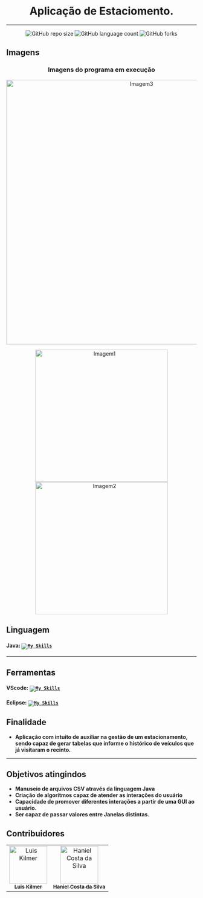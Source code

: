 <div align="center">

# Aplicação de Estaciomento.
<hr />
  
![GitHub repo size](https://img.shields.io/github/repo-size/HanielCostaDaSilva/EstacionamentoJava?style=for-the-badge)
![GitHub language count](https://img.shields.io/github/languages/count/HanielCostaDaSilva/EstacionamentoJava?style=for-the-badge)
![GitHub forks](https://img.shields.io/github/forks/HanielCostaDaSilva/EstacionamentoJava?style=for-the-badge)

 </div>
  
<h2>Imagens</h2>
<div align="center">
  <h3>Imagens do programa em execução</h3>
  
<img src="https://i.pinimg.com/564x/a1/42/0b/a1420b124567f5651c9a77b9479ed06a.jpg" width="700px;" alt="Imagem3"/><br>
 
<img src="https://i.pinimg.com/564x/7b/7a/52/7b7a52aaee0bcbc55f953b769a2c210b.jpg" width="350px;" alt="Imagem1"/><img src="https://i.pinimg.com/564x/18/72/1d/18721dadf7c0b78e8f19fc90e8e4357d.jpg" width="350px;" alt="Imagem2"/>


</div>
  
<h2>Linguagem</h2>

#### Java: <code >[![My Skills](https://skillicons.dev/icons?i=java&theme=light)](https://skillicons.dev)</code>

<hr />

<h2>Ferramentas</h2>

#### VScode: <code >[![My Skills](https://skillicons.dev/icons?i=vscode&theme=light)](https://skillicons.dev)</code>
#### Eclipse: <code >[![My Skills](https://skillicons.dev/icons?i=eclipse&theme=light)](https://skillicons.dev)</code>

<h2>Finalidade</h2>
<ul>
<li><b>Aplicação com intuito de auxiliar na gestão de um estacionamento, sendo capaz de gerar tabelas que informe o histórico de veículos que já visitaram o recinto.</b> </li>
</ul>
<hr />

<h2>Objetivos atingindos</h2>
<ul>
<li><b> Manuseio de arquivos CSV através da linguagem Java</b> </li>

<li><b>Criação de algoritmos capaz de atender as interações do usuário</b> </li>

<li><b> Capacidade de promover diferentes interações a partir de uma GUI ao usuário. </b> </li>

<li><b> Ser capaz de passar valores entre Janelas distintas. </b> </li>

</ul>

<h2> Contribuidores </h2>

<table>
  <tr>
    <td align="center">
      <a href="https://github.com/nonluck">
        <img src="https://avatars.githubusercontent.com/u/125413110?v=4" width="100px;" alt="Luis Kilmer"/><br>
        <sub>
          <b>Luis Kilmer</b>
        </sub>
      </a>
    </td>
    <td align="center">
      <a href="https://github.com/HanielCostaDaSilva">
        <img src="https://avatars.githubusercontent.com/u/87027617?v=4" width="100px;" alt="Haniel Costa da Silva"/><br>
        <sub>
          <b>Haniel Costa da Silva</b>
        </sub>
      </a>
    </td>
  </tr>
</table>

